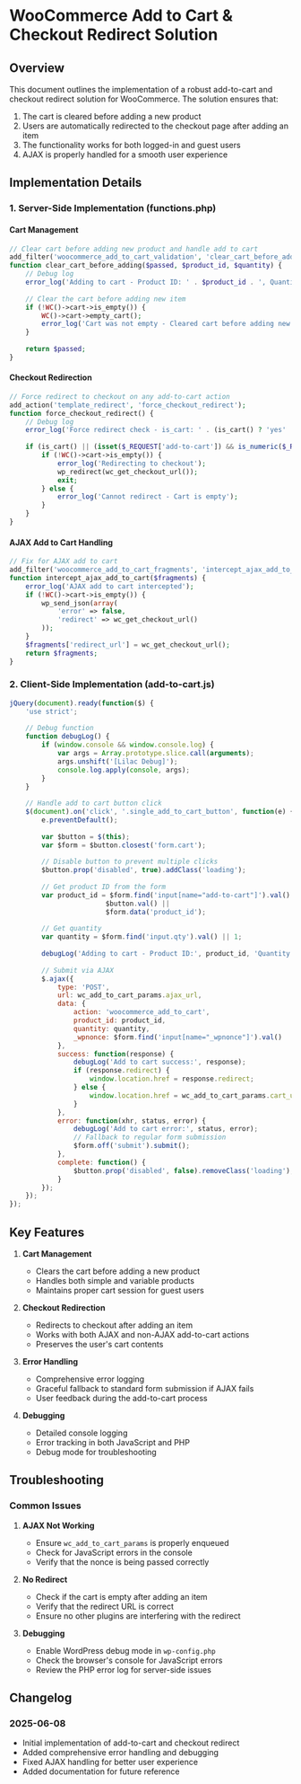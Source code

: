 # WooCommerce Add to Cart & Checkout Redirect Solution

## Overview
This document outlines the implementation of a robust add-to-cart and checkout redirect solution for WooCommerce. The solution ensures that:

1. The cart is cleared before adding a new product
2. Users are automatically redirected to the checkout page after adding an item
3. The functionality works for both logged-in and guest users
4. AJAX is properly handled for a smooth user experience

## Implementation Details

### 1. Server-Side Implementation (functions.php)

#### Cart Management
```php
// Clear cart before adding new product and handle add to cart
add_filter('woocommerce_add_to_cart_validation', 'clear_cart_before_adding', 10, 3);
function clear_cart_before_adding($passed, $product_id, $quantity) {
    // Debug log
    error_log('Adding to cart - Product ID: ' . $product_id . ', Quantity: ' . $quantity);
    
    // Clear the cart before adding new item
    if (!WC()->cart->is_empty()) {
        WC()->cart->empty_cart();
        error_log('Cart was not empty - Cleared cart before adding new item');
    }
    
    return $passed;
}
```

#### Checkout Redirection
```php
// Force redirect to checkout on any add-to-cart action
add_action('template_redirect', 'force_checkout_redirect');
function force_checkout_redirect() {
    // Debug log
    error_log('Force redirect check - is_cart: ' . (is_cart() ? 'yes' : 'no') . ', add-to-cart: ' . (isset($_REQUEST['add-to-cart']) ? $_REQUEST['add-to-cart'] : 'not set'));
    
    if (is_cart() || (isset($_REQUEST['add-to-cart']) && is_numeric($_REQUEST['add-to-cart']))) {
        if (!WC()->cart->is_empty()) {
            error_log('Redirecting to checkout');
            wp_redirect(wc_get_checkout_url());
            exit;
        } else {
            error_log('Cannot redirect - Cart is empty');
        }
    }
}
```

#### AJAX Add to Cart Handling
```php
// Fix for AJAX add to cart
add_filter('woocommerce_add_to_cart_fragments', 'intercept_ajax_add_to_cart');
function intercept_ajax_add_to_cart($fragments) {
    error_log('AJAX add to cart intercepted');
    if (!WC()->cart->is_empty()) {
        wp_send_json(array(
            'error' => false,
            'redirect' => wc_get_checkout_url()
        ));
    }
    $fragments['redirect_url'] = wc_get_checkout_url();
    return $fragments;
}
```

### 2. Client-Side Implementation (add-to-cart.js)

```javascript
jQuery(document).ready(function($) {
    'use strict';
    
    // Debug function
    function debugLog() {
        if (window.console && window.console.log) {
            var args = Array.prototype.slice.call(arguments);
            args.unshift('[Lilac Debug]');
            console.log.apply(console, args);
        }
    }
    
    // Handle add to cart button click
    $(document).on('click', '.single_add_to_cart_button', function(e) {
        e.preventDefault();
        
        var $button = $(this);
        var $form = $button.closest('form.cart');
        
        // Disable button to prevent multiple clicks
        $button.prop('disabled', true).addClass('loading');
        
        // Get product ID from the form
        var product_id = $form.find('input[name="add-to-cart"]').val() || 
                        $button.val() ||
                        $form.data('product_id');
        
        // Get quantity
        var quantity = $form.find('input.qty').val() || 1;
        
        debugLog('Adding to cart - Product ID:', product_id, 'Quantity:', quantity);
        
        // Submit via AJAX
        $.ajax({
            type: 'POST',
            url: wc_add_to_cart_params.ajax_url,
            data: {
                action: 'woocommerce_add_to_cart',
                product_id: product_id,
                quantity: quantity,
                _wpnonce: $form.find('input[name="_wpnonce"]').val()
            },
            success: function(response) {
                debugLog('Add to cart success:', response);
                if (response.redirect) {
                    window.location.href = response.redirect;
                } else {
                    window.location.href = wc_add_to_cart_params.cart_url;
                }
            },
            error: function(xhr, status, error) {
                debugLog('Add to cart error:', status, error);
                // Fallback to regular form submission
                $form.off('submit').submit();
            },
            complete: function() {
                $button.prop('disabled', false).removeClass('loading');
            }
        });
    });
});
```

## Key Features

1. **Cart Management**
   - Clears the cart before adding a new product
   - Handles both simple and variable products
   - Maintains proper cart session for guest users

2. **Checkout Redirection**
   - Redirects to checkout after adding an item
   - Works with both AJAX and non-AJAX add-to-cart actions
   - Preserves the user's cart contents

3. **Error Handling**
   - Comprehensive error logging
   - Graceful fallback to standard form submission if AJAX fails
   - User feedback during the add-to-cart process

4. **Debugging**
   - Detailed console logging
   - Error tracking in both JavaScript and PHP
   - Debug mode for troubleshooting

## Troubleshooting

### Common Issues

1. **AJAX Not Working**
   - Ensure `wc_add_to_cart_params` is properly enqueued
   - Check for JavaScript errors in the console
   - Verify that the nonce is being passed correctly

2. **No Redirect**
   - Check if the cart is empty after adding an item
   - Verify that the redirect URL is correct
   - Ensure no other plugins are interfering with the redirect

3. **Debugging**
   - Enable WordPress debug mode in `wp-config.php`
   - Check the browser's console for JavaScript errors
   - Review the PHP error log for server-side issues

## Changelog

### 2025-06-08
- Initial implementation of add-to-cart and checkout redirect
- Added comprehensive error handling and debugging
- Fixed AJAX handling for better user experience
- Added documentation for future reference
